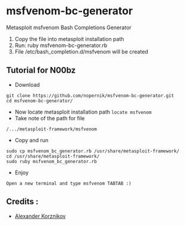 # msfvenom-bc-generator
Metasploit msfvenom Bash Completions Generator

1. Copy the file into metasploit installation path
2. Run: ruby msfvenom-bc-generator.rb
3. File /etc/bash_completion.d/msfvenom will be created 

## Tutorial for N00bz 
- Download
```
git clone https://github.com/nopernik/msfvenom-bc-generator.git 
cd msfvenom-bc-generator/ 
```
- Now locate metasploit installation path 
``` locate msfvenom ``` 
- Take note of the path for file 
```
/.../metasploit-framework/msfvenom
```
- Copy and run 
```
sudo cp msfvenom_bc_generator.rb /usr/share/metasploit-framework/ 
cd /usr/share/metasploit-framework/ 
sudo ruby msfvenom_bc_generator.rb
```
- Enjoy
```
Open a new terminal and type msfvenom TABTAB :)
``` 

## Credits : 
- [Alexander Korznikov](https://github.com/nopernik)

